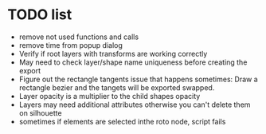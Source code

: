 TODO list
===============
* remove not used functions and calls
* remove time from popup dialog
* Verify if root layers with transforms are working correctly
* May need to check layer/shape name uniqueness before creating the export
* Figure out the rectangle tangents issue that happens sometimes:    Draw a rectangle bezier and the tangets will be exported swapped.
* Layer opacity is a multiplier to the child shapes opacity
* Layers may need additional attributes otherwise you can't delete them on silhouette
* sometimes if elements are selected inthe roto node, script fails


